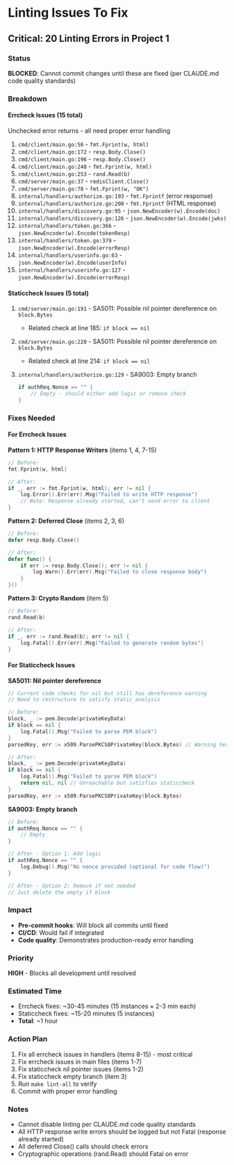 # Linting Issues To Fix

## Critical: 20 Linting Errors in Project 1

### Status
**BLOCKED**: Cannot commit changes until these are fixed (per CLAUDE.md code quality standards)

### Breakdown

#### Errcheck Issues (15 total)
Unchecked error returns - all need proper error handling

1. `cmd/client/main.go:56` - `fmt.Fprint(w, html)`
2. `cmd/client/main.go:172` - `resp.Body.Close()`
3. `cmd/client/main.go:196` - `resp.Body.Close()`
4. `cmd/client/main.go:248` - `fmt.Fprint(w, html)`
5. `cmd/client/main.go:253` - `rand.Read(b)`
6. `cmd/server/main.go:37` - `redisClient.Close()`
7. `cmd/server/main.go:78` - `fmt.Fprint(w, "OK")`
8. `internal/handlers/authorize.go:193` - `fmt.Fprintf` (error response)
9. `internal/handlers/authorize.go:200` - `fmt.Fprintf` (HTML response)
10. `internal/handlers/discovery.go:95` - `json.NewEncoder(w).Encode(doc)`
11. `internal/handlers/discovery.go:126` - `json.NewEncoder(w).Encode(jwks)`
12. `internal/handlers/token.go:366` - `json.NewEncoder(w).Encode(tokenResp)`
13. `internal/handlers/token.go:379` - `json.NewEncoder(w).Encode(errorResp)`
14. `internal/handlers/userinfo.go:63` - `json.NewEncoder(w).Encode(userInfo)`
15. `internal/handlers/userinfo.go:127` - `json.NewEncoder(w).Encode(errorResp)`

#### Staticcheck Issues (5 total)

1. `cmd/server/main.go:191` - SA5011: Possible nil pointer dereference on `block.Bytes`
   - Related check at line 185: `if block == nil`

2. `cmd/server/main.go:220` - SA5011: Possible nil pointer dereference on `block.Bytes`
   - Related check at line 214: `if block == nil`

3. `internal/handlers/authorize.go:129` - SA9003: Empty branch
   ```go
   if authReq.Nonce == "" {
       // Empty - should either add logic or remove check
   }
   ```

### Fixes Needed

#### For Errcheck Issues

**Pattern 1: HTTP Response Writers** (items 1, 4, 7-15)
```go
// Before:
fmt.Fprint(w, html)

// After:
if _, err := fmt.Fprint(w, html); err != nil {
    log.Error().Err(err).Msg("Failed to write HTTP response")
    // Note: Response already started, can't send error to client
}
```

**Pattern 2: Deferred Close** (items 2, 3, 6)
```go
// Before:
defer resp.Body.Close()

// After:
defer func() {
    if err := resp.Body.Close(); err != nil {
        log.Warn().Err(err).Msg("Failed to close response body")
    }
}()
```

**Pattern 3: Crypto Random** (item 5)
```go
// Before:
rand.Read(b)

// After:
if _, err := rand.Read(b); err != nil {
    log.Fatal().Err(err).Msg("Failed to generate random bytes")
}
```

#### For Staticcheck Issues

**SA5011: Nil pointer dereference**
```go
// Current code checks for nil but still has dereference warning
// Need to restructure to satisfy static analysis

// Before:
block, _ := pem.Decode(privateKeyData)
if block == nil {
    log.Fatal().Msg("Failed to parse PEM block")
}
parsedKey, err := x509.ParsePKCS8PrivateKey(block.Bytes) // Warning here

// After:
block, _ := pem.Decode(privateKeyData)
if block == nil {
    log.Fatal().Msg("Failed to parse PEM block")
    return nil, nil // Unreachable but satisfies staticcheck
}
parsedKey, err := x509.ParsePKCS8PrivateKey(block.Bytes)
```

**SA9003: Empty branch**
```go
// Before:
if authReq.Nonce == "" {
    // Empty
}

// After - Option 1: Add logic
if authReq.Nonce == "" {
    log.Debug().Msg("No nonce provided (optional for code flow)")
}

// After - Option 2: Remove if not needed
// Just delete the empty if block
```

### Impact

- **Pre-commit hooks**: Will block all commits until fixed
- **CI/CD**: Would fail if integrated
- **Code quality**: Demonstrates production-ready error handling

### Priority

**HIGH** - Blocks all development until resolved

### Estimated Time

- Errcheck fixes: ~30-45 minutes (15 instances × 2-3 min each)
- Staticcheck fixes: ~15-20 minutes (5 instances)
- **Total**: ~1 hour

### Action Plan

1. Fix all errcheck issues in handlers (items 8-15) - most critical
2. Fix errcheck issues in main files (items 1-7)
3. Fix staticcheck nil pointer issues (items 1-2)
4. Fix staticcheck empty branch (item 3)
5. Run `make lint-all` to verify
6. Commit with proper error handling

### Notes

- Cannot disable linting per CLAUDE.md code quality standards
- All HTTP response write errors should be logged but not Fatal (response already started)
- All deferred Close() calls should check errors
- Cryptographic operations (rand.Read) should Fatal on error
